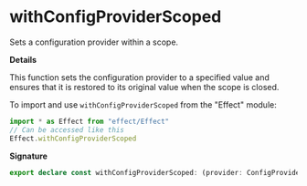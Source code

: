 # withConfigProviderScoped

Sets a configuration provider within a scope.

**Details**

This function sets the configuration provider to a specified value and
ensures that it is restored to its original value when the scope is closed.

To import and use `withConfigProviderScoped` from the "Effect" module:

```ts
import * as Effect from "effect/Effect"
// Can be accessed like this
Effect.withConfigProviderScoped
```

**Signature**

```ts
export declare const withConfigProviderScoped: (provider: ConfigProvider) => Effect<void, never, Scope.Scope>
```
